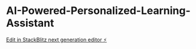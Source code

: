 # AI-Powered-Personalized-Learning-Assistant

[Edit in StackBlitz next generation editor ⚡️](https://stackblitz.com/~/github.com/YashVarpe05/AI-Powered-Personalized-Learning-Assistant)